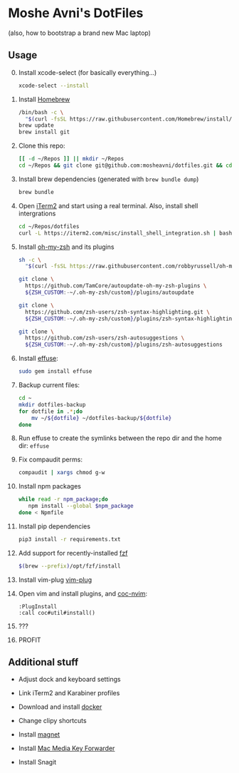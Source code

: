 # Moshe Avni's DotFiles

(also, how to bootstrap a brand new Mac laptop)

## Usage

0. Install xcode-select (for basically everything...)

   ```bash
   xcode-select --install
   ```

1. Install [Homebrew](https://brew.sh/)

   ```bash
   /bin/bash -c \
     "$(curl -fsSL https://raw.githubusercontent.com/Homebrew/install/master/install.sh)"
   brew update
   brew install git
   ```

2. Clone this repo:

   ```bash
   [[ -d ~/Repos ]] || mkdir ~/Repos
   cd ~/Repos && git clone git@github.com:mosheavni/dotfiles.git && cd dotfiles
   ```

3. Install brew dependencies (generated with `brew bundle dump`)

   ```bash
   brew bundle
   ```

4. Open [iTerm2](https://www.iterm2.com/) and start using a real terminal.
   Also, install shell intergrations

   ```bash
   cd ~/Repos/dotfiles
   curl -L https://iterm2.com/misc/install_shell_integration.sh | bash
   ```

5. Install [oh-my-zsh](https://github.com/ohmyzsh/ohmyzsh) and its plugins

   ```bash
   sh -c \
     "$(curl -fsSL https://raw.githubusercontent.com/robbyrussell/oh-my-zsh/master/tools/install.sh)"

   git clone \
     https://github.com/TamCore/autoupdate-oh-my-zsh-plugins \
     ${ZSH_CUSTOM:-~/.oh-my-zsh/custom}/plugins/autoupdate

   git clone \
     https://github.com/zsh-users/zsh-syntax-highlighting.git \
     ${ZSH_CUSTOM:-~/.oh-my-zsh/custom}/plugins/zsh-syntax-highlighting

   git clone \
     https://github.com/zsh-users/zsh-autosuggestions \
     ${ZSH_CUSTOM:-~/.oh-my-zsh/custom}/plugins/zsh-autosuggestions
   ```

6. Install [effuse](https://github.com/jeromelefeuvre/effuse):

   ```bash
   sudo gem install effuse
   ```

7. Backup current files:

   ```bash
   cd ~
   mkdir dotfiles-backup
   for dotfile in .*;do
       mv ~/${dotfile} ~/dotfiles-backup/${dotfile}
   done
   ```

8. Run effuse to create the symlinks between the repo dir and the home dir:
   `effuse`

9. Fix compaudit perms:

   ```bash
   compaudit | xargs chmod g-w
   ```

10. Install npm packages

    ```bash
    while read -r npm_package;do
       npm install --global $npm_package
    done < Npmfile
    ```

11. Install pip dependencies

    ```bash
    pip3 install -r requirements.txt
    ```

12. Add support for recently-installed [fzf](https://github.com/junegunn/fzf)

    ```bash
    $(brew --prefix)/opt/fzf/install
    ```

13. Install vim-plug [vim-plug](https://github.com/junegunn/vim-plug)

14. Open vim and install plugins, and
    [coc-nvim](https://github.com/neoclide/coc.nvim):

    ```vim
    :PlugInstall
    :call coc#util#install()
    ```

15. ???

16. PROFIT

## Additional stuff

- Adjust dock and keyboard settings

- Link iTerm2 and Karabiner profiles

- Download and install [docker](https://www.docker.com/products/docker-desktop)

- Change clipy shortcuts

- Install [magnet](https://apps.apple.com/us/app/magnet/id441258766?mt=12)

- Install [Mac Media Key Forwarder](https://github.com/milgra/macmediakeyforwarder)

- Install Snagit
